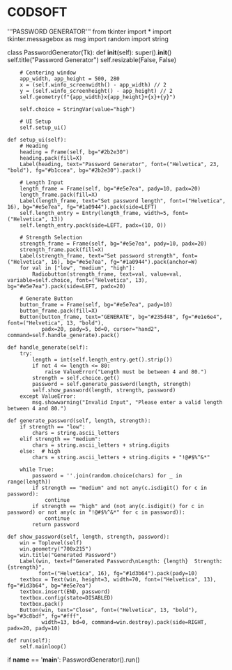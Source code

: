 # CODSOFT
'''PASSWORD GENERATOR'''
from tkinter import *
import tkinter.messagebox as msg
import random
import string


class PasswordGenerator(Tk):
    def __init__(self):
        super().__init__()
        self.title("Password Generator")
        self.resizable(False, False)

        # Centering window
        app_width, app_height = 500, 280
        x = (self.winfo_screenwidth() - app_width) // 2
        y = (self.winfo_screenheight() - app_height) // 2
        self.geometry(f"{app_width}x{app_height}+{x}+{y}")

        self.choice = StringVar(value="high")

        # UI Setup
        self.setup_ui()

    def setup_ui(self):
        # Heading
        heading = Frame(self, bg="#2b2e30")
        heading.pack(fill=X)
        Label(heading, text="Password Generator", font=("Helvetica", 23, "bold"), fg="#b1ccea", bg="#2b2e30").pack()

        # Length Input
        length_frame = Frame(self, bg="#e5e7ea", pady=10, padx=20)
        length_frame.pack(fill=X)
        Label(length_frame, text="Set password length", font=("Helvetica", 16), bg="#e5e7ea", fg="#1a0944").pack(side=LEFT)
        self.length_entry = Entry(length_frame, width=5, font=("Helvetica", 13))
        self.length_entry.pack(side=LEFT, padx=(10, 0))

        # Strength Selection
        strength_frame = Frame(self, bg="#e5e7ea", pady=10, padx=20)
        strength_frame.pack(fill=X)
        Label(strength_frame, text="Set password strength", font=("Helvetica", 16), bg="#e5e7ea", fg="#1a0944").pack(anchor=W)
        for val in ["low", "medium", "high"]:
            Radiobutton(strength_frame, text=val, value=val, variable=self.choice, font=("Helvetica", 13), bg="#e5e7ea").pack(side=LEFT, padx=20)

        # Generate Button
        button_frame = Frame(self, bg="#e5e7ea", pady=10)
        button_frame.pack(fill=X)
        Button(button_frame, text="GENERATE", bg="#235d48", fg="#e1e6e4", font=("Helvetica", 13, "bold"),
               padx=20, pady=5, bd=0, cursor="hand2", command=self.handle_generate).pack()

    def handle_generate(self):
        try:
            length = int(self.length_entry.get().strip())
            if not 4 <= length <= 80:
                raise ValueError("Length must be between 4 and 80.")
            strength = self.choice.get()
            password = self.generate_password(length, strength)
            self.show_password(length, strength, password)
        except ValueError:
            msg.showwarning("Invalid Input", "Please enter a valid length between 4 and 80.")

    def generate_password(self, length, strength):
        if strength == "low":
            chars = string.ascii_letters
        elif strength == "medium":
            chars = string.ascii_letters + string.digits
        else:  # high
            chars = string.ascii_letters + string.digits + "!@#$%^&*"

        while True:
            password = ''.join(random.choice(chars) for _ in range(length))
            if strength == "medium" and not any(c.isdigit() for c in password):
                continue
            if strength == "high" and (not any(c.isdigit() for c in password) or not any(c in "!@#$%^&*" for c in password)):
                continue
            return password

    def show_password(self, length, strength, password):
        win = Toplevel(self)
        win.geometry("700x215")
        win.title("Generated Password")
        Label(win, text=f"Generated Password\nLength: {length}  Strength: {strength}",
              font=("Helvetica", 16), fg="#1d3b64").pack(pady=10)
        textbox = Text(win, height=3, width=70, font=("Helvetica", 13), fg="#1d3b64", bg="#e5e7ea")
        textbox.insert(END, password)
        textbox.config(state=DISABLED)
        textbox.pack()
        Button(win, text="Close", font=("Helvetica", 13, "bold"), bg="#3c8bdf", fg="#fff",
               width=13, bd=0, command=win.destroy).pack(side=RIGHT, padx=20, pady=10)

    def run(self):
        self.mainloop()


if __name__ == '__main__':
    PasswordGenerator().run()
